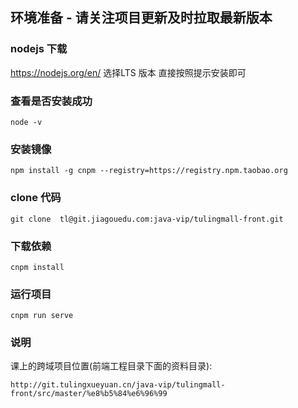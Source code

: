 ## 环境准备 - 请关注项目更新及时拉取最新版本


### nodejs 下载
https://nodejs.org/en/
选择LTS 版本
直接按照提示安装即可


### 查看是否安装成功
```
node -v 
```

### 安装镜像
```
npm install -g cnpm --registry=https://registry.npm.taobao.org 
```

### clone 代码
```
git clone  tl@git.jiagouedu.com:java-vip/tulingmall-front.git
```

### 下载依赖
```
cnpm install 
```

### 运行项目
```
cnpm run serve
```

### 说明

课上的跨域项目位置(前端工程目录下面的资料目录):
```
http://git.tulingxueyuan.cn/java-vip/tulingmall-front/src/master/%e8%b5%84%e6%96%99
```